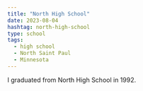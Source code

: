 ```yaml
---
title: "North High School"
date: 2023-08-04
hashtag: north-high-school
type: school
tags:
  - high school
  - North Saint Paul
  - Minnesota
---
```

I graduated from North High School in 1992.